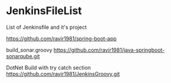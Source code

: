 # JenkinsFileList
List of Jenkinsfile and it's project

https://github.com/ravir1981/spring-boot-app

build_sonar.groovy
https://github.com/ravir1981/java-springboot-sonarqube.git

DotNet Build with try catch section
https://github.com/ravir1981/JenkinsGroovy.git
